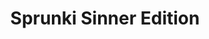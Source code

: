 ---
slug: sprunki-sinner-edition
title: Sprunki Sinner Edition
description: "Sprunki Sinner Edition is an exciting online game. Play for free directly in your browser!"
icon: /images/popular_mods/Sprunki Sinner Edition.png
url: https://wowtbc.net/sprunkin/sinner7/index.html
previewImage: /images/popular_mods/Sprunki Sinner Edition.png
type: popular mods

# SEO配置
seo:
  title: "Sprunki Sinner Edition - Play Free Online Game | Fun Browser Games"
  description: "Sprunki Sinner Edition - Play this fun online game for free in your browser. No download required!"
  ogImage: "/images/popular_mods/Sprunki Sinner Edition.png"
  keywords: "sprunki-sinner-edition, online game, browser game, free game, popular mods game, play online"

videoUrls:
  - https://www.youtube.com/embed/example1
  - https://www.youtube.com/embed/example2

whyPlay:
  title: "Why Play Sprunki Sinner Edition?"
  items:
    - "Immersive Gameplay: Sprunki Sinner Edition offers an engaging and immersive gaming experience that will keep you entertained for hours"
    - "Challenging Levels: Test your skills with increasingly difficult challenges and obstacles"
    - "Beautiful Graphics: Enjoy stunning visuals and smooth animations that bring the game world to life"
    - "Regular Updates: New content and features are added regularly to keep the game fresh and exciting"
    - "Free to Play: Experience all the fun without spending a penny"
    - "Community Features: Connect with other players, share strategies, and compete for high scores"
    - "Cross-Platform: Play on any device with a web browser, no downloads required"

features:
  title: "Key Features of Sprunki Sinner Edition"
  image: "/images/popular_mods/Sprunki Sinner Edition.png"
  items:
    - "Intuitive Controls: Easy to learn controls make Sprunki Sinner Edition accessible for players of all skill levels"
    - "Multiple Game Modes: Enjoy various gameplay options that provide different challenges and experiences"
    - "Character Customization: Personalize your gaming experience with unique characters and items"
    - "Achievement System: Complete special tasks to earn rewards and recognition"
    - "Leaderboards: Compete with players worldwide and see who can achieve the highest scores"

characteristics:
  title: "Game Characteristics"
  image: "/images/popular_mods/Sprunki Sinner Edition.png"
  items:
    - "Genre: Popular mods game with elements of strategy and skill"
    - "Difficulty: Suitable for both casual gamers and those seeking a challenge"
    - "Play Time: Quick sessions or extended gameplay, depending on your preference"
    - "Art Style: Vibrant and engaging visuals that enhance the gaming experience"
    - "Sound Design: Immersive audio that complements the gameplay perfectly"

info: "Sprunki Sinner Edition is an exciting online game that offers players a unique and engaging gaming experience. With its intuitive controls, stunning visuals, and challenging gameplay, Sprunki Sinner Edition provides hours of entertainment for players of all ages and skill levels. Whether you're looking for a quick gaming session during a break or an extended play session, Sprunki Sinner Edition delivers an immersive experience that will keep you coming back for more. The game features multiple levels of increasing difficulty, ensuring that players are constantly challenged as they progress. With regular updates adding new content and features, Sprunki Sinner Edition remains fresh and exciting, providing endless entertainment options for its growing community of players."

howToPlayIntro: "Welcome to Sprunki Sinner Edition! This guide will walk you through the basics and help you master the game. Whether you're a beginner or looking to improve your skills, these tips and instructions will enhance your gaming experience."

howToPlaySteps:
  - title: "Getting Started"
    description: "Begin your Sprunki Sinner Edition adventure by familiarizing yourself with the controls. Use your keyboard or mouse to navigate through the game interface. The tutorial will guide you through the basic mechanics and help you understand the objectives."
  - title: "Understanding the Objectives"
    description: "In Sprunki Sinner Edition, your main goal is to progress through levels by completing specific objectives. Each level presents unique challenges that require different strategies and approaches."
  - title: "Mastering the Controls"
    description: "Practice using the controls to improve your precision and reaction time. Sprunki Sinner Edition requires quick reflexes and strategic thinking to overcome obstacles and defeat opponents."
  - title: "Utilizing Power-ups"
    description: "Collect power-ups throughout the game to enhance your abilities and overcome difficult challenges. Each power-up offers unique advantages that can be crucial for success."
  - title: "Developing Strategies"
    description: "As you progress in Sprunki Sinner Edition, develop effective strategies for different scenarios. Analyze patterns, anticipate challenges, and adapt your approach to maximize your performance."

faq:
  title: "Frequently Asked Questions about Sprunki Sinner Edition"
  items:
    - question: "Is Sprunki Sinner Edition free to play?"
      answer: "Yes, Sprunki Sinner Edition is completely free to play directly in your web browser. No downloads or purchases are required to enjoy the full game experience."
    - question: "Can I play Sprunki Sinner Edition on mobile devices?"
      answer: "Yes, Sprunki Sinner Edition is optimized for both desktop and mobile play. You can enjoy the game on any device with a web browser and internet connection."
    - question: "Are there any in-game purchases?"
      answer: "While Sprunki Sinner Edition is free to play, there may be optional in-game purchases available for cosmetic items or additional features that don't affect core gameplay."
    - question: "How often is Sprunki Sinner Edition updated?"
      answer: "The developers regularly update Sprunki Sinner Edition with new content, features, and improvements based on player feedback and game performance."
    - question: "Can I play Sprunki Sinner Edition offline?"
      answer: "Currently, Sprunki Sinner Edition requires an internet connection to play as it's a browser-based online game."
    - question: "Is Sprunki Sinner Edition suitable for children?"
      answer: "Yes, Sprunki Sinner Edition is designed to be family-friendly and suitable for players of all ages."
    - question: "How do I report bugs or issues?"
      answer: "If you encounter any problems while playing Sprunki Sinner Edition, you can report them through the game's support page or contact the developers directly through their website."
    - question: "Still Have Questions?"
      answer: "If you have additional questions about Sprunki Sinner Edition that aren't covered in this FAQ, please visit our support center or contact our customer service team for assistance."
---